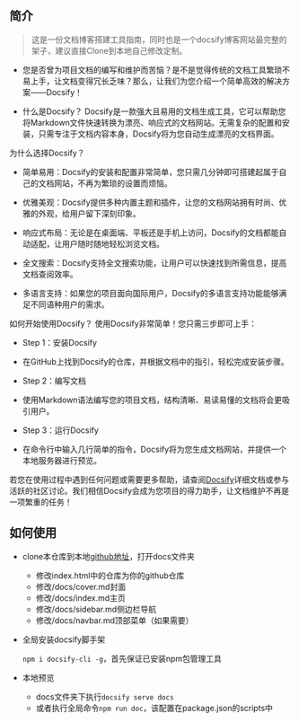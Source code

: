 ## 简介
> 这是一份文档博客搭建工具指南，同时也是一个docsify博客网站最完整的架子，建议直接Clone到本地自己修改定制。
 	
 - 您是否曾为项目文档的编写和维护而苦恼？是不是觉得传统的文档工具繁琐不易上手，让文档变得冗长乏味？那么，让我们为您介绍一个简单高效的解决方案——Docsify！

 - 什么是Docsify？
  Docsify是一款强大且易用的文档生成工具，它可以帮助您将Markdown文件快速转换为漂亮、响应式的文档网站。无需复杂的配置和安装，只需专注于文档内容本身，Docsify将为您自动生成漂亮的文档界面。

为什么选择Docsify？

 - 简单易用：Docsify的安装和配置非常简单，您只需几分钟即可搭建起属于自己的文档网站，不再为繁琐的设置而烦恼。

 - 优雅美观：Docsify提供多种内置主题和插件，让您的文档网站拥有时尚、优雅的外观，给用户留下深刻印象。

 - 响应式布局：无论是在桌面端、平板还是手机上访问，Docsify的文档都能自动适配，让用户随时随地轻松浏览文档。

 - 全文搜索：Docsify支持全文搜索功能，让用户可以快速找到所需信息，提高文档查阅效率。

 - 多语言支持：如果您的项目面向国际用户，Docsify的多语言支持功能能够满足不同语种用户的需求。

如何开始使用Docsify？
使用Docsify非常简单！您只需三步即可上手：

 - Step 1：安装Docsify
 - 在GitHub上找到Docsify的仓库，并根据文档中的指引，轻松完成安装步骤。

 - Step 2：编写文档
 - 使用Markdown语法编写您的项目文档，结构清晰、易读易懂的文档将会更吸引用户。

 - Step 3：运行Docsify
 - 在命令行中输入几行简单的指令，Docsify将为您生成文档网站，并提供一个本地服务器进行预览。

若您在使用过程中遇到任何问题或需要更多帮助，请查阅[Docsify](https://github.com/topics/docsify)详细文档或参与活跃的社区讨论。我们相信Docsify会成为您项目的得力助手，让文档维护不再是一项繁重的任务！

## 如何使用

- clone本仓库到本地[github地址](https://github.com/andy-brain/BSdocsify)，打开docs文件夹
  - 修改index.html中的仓库为你的github仓库
  - 修改/docs/cover.md封面
  - 修改/docs/index.md主页
  - 修改/docs/sidebar.md侧边栏导航
  - 修改/docs/navbar.md顶部菜单（如果需要）
  
- 全局安装docsify脚手架

  `npm i docsify-cli -g`，首先保证已安装npm包管理工具

- 本地预览
  - docs文件夹下执行`docsify serve docs`
  - 或者执行全局命令`npm run doc`，该配置在package.json的scripts中


